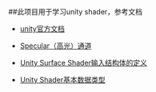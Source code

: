 ##此项目用于学习unity shader，参考文档
 * [unity官方文档](https://docs.unity3d.com/Manual/SL-SurfaceShaderExamples.html)

 * [Specular（高光）通道](https://blog.csdn.net/v_xchen_v/article/details/79039101)

 * [Unity Surface Shader输入结构体的定义](https://blog.csdn.net/fly_net_cn/article/details/48291069)
 * [Unity Shader基本数据类型](https://www.cnblogs.com/SeaSwallow/p/6893418.html)
